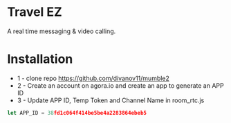 # Travel EZ
A real time messaging & video calling. 


# Installation
* 1 - clone repo https://github.com/divanov11/mumble2
* 2 - Create an account on agora.io and create an app to generate an APP ID
* 3 - Update APP ID, Temp Token and Channel Name in room_rtc.js
```javascript
let APP_ID = 38fd1c064f414be5be4a2283864ebeb5
```
